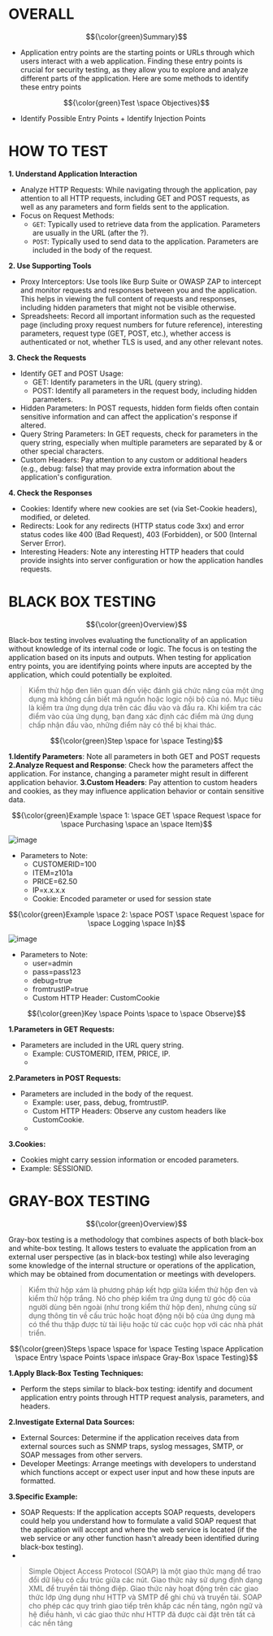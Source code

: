 # OVERALL #

$${\color{green}Summary}$$

- Application entry points are the starting points or URLs through which users interact with a web application. Finding these entry points is crucial for security testing, as they allow you to explore and analyze different parts of the application. Here are some methods to identify these entry points

$${\color{green}Test \space Objectives}$$

- Identify Possible Entry Points + Identify Injection Points

# HOW TO TEST #

**1. Understand Application Interaction**

- Analyze HTTP Requests: While navigating through the application, pay attention to all HTTP requests, including GET and POST requests, as well as any parameters and form fields sent to the application.
- Focus on Request Methods:
  - `GET`: Typically used to retrieve data from the application. Parameters are usually in the URL (after the ?).
  - `POST`: Typically used to send data to the application. Parameters are included in the body of the request.
    
**2. Use Supporting Tools**
    
- Proxy Interceptors: Use tools like Burp Suite or OWASP ZAP to intercept and monitor requests and responses between you and the application. This helps in viewing the full content of requests and responses, including hidden parameters that might not be visible otherwise.
- Spreadsheets: Record all important information such as the requested page (including proxy request numbers for future reference), interesting parameters, request type (GET, POST, etc.), whether access is authenticated or not, whether TLS is used, and any other relevant notes.
  
**3. Check the Requests**

- Identify GET and POST Usage:
  - GET: Identify parameters in the URL (query string).
  - POST: Identify all parameters in the request body, including hidden parameters.
- Hidden Parameters: In POST requests, hidden form fields often contain sensitive information and can affect the application's response if altered.
- Query String Parameters: In GET requests, check for parameters in the query string, especially when multiple parameters are separated by & or other special characters.
- Custom Headers: Pay attention to any custom or additional headers (e.g., debug: false) that may provide extra information about the application's configuration.

**4. Check the Responses**
- Cookies: Identify where new cookies are set (via Set-Cookie headers), modified, or deleted.
- Redirects: Look for any redirects (HTTP status code 3xx) and error status codes like 400 (Bad Request), 403 (Forbidden), or 500 (Internal Server Error).
- Interesting Headers: Note any interesting HTTP headers that could provide insights into server configuration or how the application handles requests.

# BLACK BOX TESTING #

$${\color{green}Overview}$$

Black-box testing involves evaluating the functionality of an application without knowledge of its internal code or logic. The focus is on testing the application based on its inputs and outputs. When testing for application entry points, you are identifying points where inputs are accepted by the application, which could potentially be exploited.

>Kiểm thử hộp đen liên quan đến việc đánh giá chức năng của một ứng dụng mà không cần biết mã nguồn hoặc logic nội bộ của nó. Mục tiêu là kiểm tra ứng dụng dựa trên các đầu vào và đầu ra. Khi kiểm tra các điểm vào của ứng dụng, bạn đang xác định các điểm mà ứng dụng chấp nhận đầu vào, những điểm này có thể bị khai thác.

$${\color{green}Step \space for \space Testing}$$

**1.Identify Parameters**: Note all parameters in both GET and POST requests
**2.Analyze Request and Response**:  Check how the parameters affect the application. For instance, changing a parameter might result in different application behavior.
**3.Custom Headers**: Pay attention to custom headers and cookies, as they may influence application behavior or contain sensitive data.

$${\color{green}Example \space 1: \space GET \space Request \space for \space Purchasing \space an \space Item}$$

![image](https://github.com/user-attachments/assets/04344322-237c-4bd9-b49e-eb4003878f6d)

- Parameters to Note:
  - CUSTOMERID=100
  - ITEM=z101a
  - PRICE=62.50
  - IP=x.x.x.x
  - Cookie: Encoded parameter or used for session state

$${\color{green}Example \space 2: \space POST \space Request \space for \space Logging \space In}$$

![image](https://github.com/user-attachments/assets/67dabd78-2d8b-4309-8b91-e537d653564b)

- Parameters to Note:
  - user=admin
  - pass=pass123
  - debug=true
  - fromtrustIP=true
  - Custom HTTP Header: CustomCookie

$${\color{green}Key \space Points \space to \space Observe}$$

**1.Parameters in GET Requests:**

- Parameters are included in the URL query string.
  - Example: CUSTOMERID, ITEM, PRICE, IP.
  - 
**2.Parameters in POST Requests:**

- Parameters are included in the body of the request.
  - Example: user, pass, debug, fromtrustIP.
  - Custom HTTP Headers: Observe any custom headers like CustomCookie.
  - 
**3.Cookies:**

- Cookies might carry session information or encoded parameters.
- Example: SESSIONID.

# GRAY-BOX TESTING #

$${\color{green}Overview}$$

Gray-box testing is a methodology that combines aspects of both black-box and white-box testing. It allows testers to evaluate the application from an external user perspective (as in black-box testing) while also leveraging some knowledge of the internal structure or operations of the application, which may be obtained from documentation or meetings with developers.

>Kiểm thử hộp xám là phương pháp kết hợp giữa kiểm thử hộp đen và kiểm thử hộp trắng. Nó cho phép kiểm tra ứng dụng từ góc độ của người dùng bên ngoài (như trong kiểm thử hộp đen), nhưng cũng sử dụng thông tin về cấu trúc hoặc hoạt động nội bộ của ứng dụng mà có thể thu thập được từ tài liệu hoặc từ các cuộc họp với các nhà phát triển.

$${\color{green}Steps \space \space for \space Testing \space Application \space Entry \space Points \space in\space Gray-Box \space Testing}$$

**1.Apply Black-Box Testing Techniques:**

- Perform the steps similar to black-box testing: identify and document application entry points through HTTP request analysis, parameters, and headers.

**2.Investigate External Data Sources:**

- External Sources: Determine if the application receives data from external sources such as SNMP traps, syslog messages, SMTP, or SOAP messages from other servers.
- Developer Meetings: Arrange meetings with developers to understand which functions accept or expect user input and how these inputs are formatted.

**3.Specific Example:**

- SOAP Requests: If the application accepts SOAP requests, developers could help you understand how to formulate a valid SOAP request that the application will accept and where the web service is located (if the web service or any other function hasn't already been identified during black-box testing).
- 
>Simple Object Access Protocol (SOAP) là một giao thức mạng để trao đổi dữ liệu có cấu trúc giữa các nút. Giao thức này sử dụng định dạng XML để truyền tải thông điệp. Giao thức này hoạt động trên các giao thức lớp ứng dụng như HTTP và SMTP để ghi chú và truyền tải. SOAP cho phép các quy trình giao tiếp trên khắp các nền tảng, ngôn ngữ và hệ điều hành, vì các giao thức như HTTP đã được cài đặt trên tất cả các nền tảng

